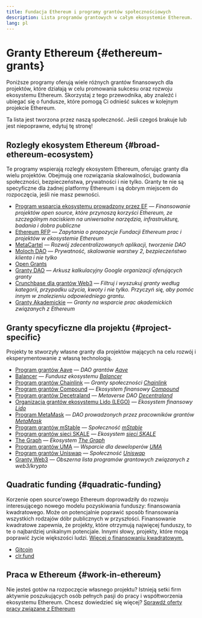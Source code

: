 ```yaml
---
title: Fundacja Ethereum i programy grantów społecznościowych
description: Lista programów grantowych w całym ekosystemie Ethereum.
lang: pl
---
```


# Granty Ethereum {#ethereum-grants}

Poniższe programy oferują wiele różnych grantów finansowych dla projektów, które działają w celu promowania sukcesu oraz rozwoju ekosystemu Ethereum. Skorzystaj z tego przewodnika, aby znaleźć i ubiegać się o fundusze, które pomogą Ci odnieść sukces w kolejnym projekcie Ethereum.

Ta lista jest tworzona przez naszą społeczność. Jeśli czegoś brakuje lub jest niepoprawne, edytuj tę stronę!

## Rozległy ekosystem Ethereum {#broad-ethereum-ecosystem}

Te programy wspierają rozległy ekosystem Ethereum, oferując granty dla wielu projektów. Obejmują one rozwiązania skalowalności, budowania społeczności, bezpieczeństwa, prywatności i nie tylko. Granty te nie są specyficzne dla żadnej platformy Ethereum i są dobrym miejscem do rozpoczęcia, jeśli nie masz pewności.

- [Program wsparcia ekosystemu prowadzony przez EF](https://esp.ethereum.foundation) — _Finansowanie projektów open source, które przynoszą korzyści Ethereum, ze szczególnym naciskiem na uniwersalne narzędzia, infrastrukturę, badania i dobra publiczne_
- [Ethereum RFP](https://github.com/ethereum/requests-for-proposals) — _Zapytania o propozycje Fundacji Ethereum prac i projektów w ekosystemie Ethereum_
- [MetaCartel](https://www.metacartel.org/grants/) — _Rozwój zdecentralizowanych aplikacji, tworzenie DAO_
- [Moloch DAO](https://www.molochdao.com/) — _Prywatność, skalowanie warstwy 2, bezpieczeństwo klienta i nie tylko_
- [Open Grants](https://opengrants.com/explore)
- [Granty DAO](https://docs.google.com/spreadsheets/d/1XHc-p_MHNRdjacc8uOEjtPoWL86olP4GyxAJOFO0zxY/edit#gid=0) — _Arkusz kalkulacyjny Google organizacji oferujących granty_
- [Crunchbase dla grantów Web3](https://www.cryptoneur.xyz/web3-grants) — _Filtruj i wyszukuj granty według kategorii, przypadku użycia, kwoty i nie tylko. Przyczyń się, aby pomóc innym w znalezieniu odpowiedniego grantu._
- [Granty Akademickie](https://esp.ethereum.foundation/academic-grants) — _Granty na wsparcie prac akademickich związanych z Ethereum_

## Granty specyficzne dla projektu {#project-specific}

Projekty te stworzyły własne granty dla projektów mających na celu rozwój i eksperymentowanie z własną technologią.

- [Program grantów Aave](https://aavegrants.org/) — _DAO grantów [Aave](https://aave.com/)_
- [Balancer](https://balancergrants.notion.site/Balancer-Community-Grants-23e562c5bc4347cd8304637bff0058e6) — _Fundusz ekosystemu [Balancer](https://balancer.fi/)_
- [Program grantów Chainlink](https://chain.link/community/grants) — _Granty społeczności [Chainlink](https://chain.link/)_
- [Program grantów Compound](https://compoundgrants.org/) — _Ekosystem finansowy [Compound](https://compound.finance/)_
- [Program grantów Decetraland](https://governance.decentraland.org/grants/) — _Metaverse DAO [Decentraland](https://decentraland.org/)_
- [Organizacja grantów ekosystemu Lido (LEGO)](https://lego.lido.fi/) — _Ekosystem finansowy [Lido](https://lido.fi/)_
- [Program MetaMask](https://metamaskgrants.org/) — _DAO prowadzonych przez pracowników grantów [MetaMask](https://metamask.io/)_
- [Program grantów mStable](https://docs.mstable.org/advanced/grants-program) — _Społeczność [mStable](https://mstable.org/)_
- [Program grantów sieci SKALE](https://skale.space/developers#grants) — _Ekosystem [sieci SKALE](https://skale.space/)_
- [The Graph](https://airtable.com/shrdfvnFvVch3IOVm) — _Ekosystem [The Graph](https://thegraph.com/)_
- [Program grantów UMA](https://grants.umaproject.org/) — _Wsparcie dla deweloperów [UMA](https://umaproject.org/)_
- [Program grantów Uniswap](https://www.unigrants.org/) — _Społeczność [Uniswap](https://uniswap.org/)_
- [Granty Web3](https://web3grants.net) — _Obszerna lista programów grantowych związanych z web3/krypto_

## Quadratic funding {#quadratic-funding}

Korzenie open source'owego Ethereum doprowadziły do rozwoju interesującego nowego modelu pozyskiwania funduszy: finansowania kwadratowego. Może on potencjalnie poprawić sposób finansowania wszystkich rodzajów dóbr publicznych w przyszłości. Finansowanie kwadratowe zapewnia, że projekty, które otrzymują najwięcej funduszy, to te o najbardziej unikalnym potencjale. Innymi słowy, projekty, które mogą poprawić życie większości ludzi. [Więcej o finansowaniu kwadratowym.](/defi/#quadratic-funding)

- [Gitcoin](https://gitcoin.co/grants)
- [clr.fund](https://clr.fund/)

## Praca w Ethereum {#work-in-ethereum}

Nie jesteś gotów na rozpoczęcie własnego projektu? Istnieją setki firm aktywnie poszukujących osób pełnych pasji do pracy i współtworzenia ekosystemu Ethereum. Chcesz dowiedzieć się więcej? [Sprawdź oferty pracy związane z Ethereum](/community/get-involved/#ethereum-jobs)
